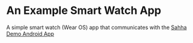# An Example Smart Watch App

A simple smart watch (Wear OS) app that communicates with the [Sahha Demo Android App](https://github.com/sahha-ai/sahha-demo-android)
